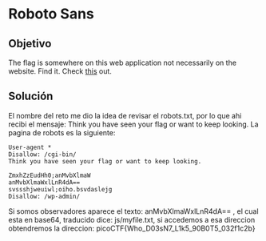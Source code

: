 # Roboto Sans

## Objetivo
The flag is somewhere on this web application not necessarily on the website. Find it. Check [this](http://saturn.picoctf.net:59901/) out.

## Solución
El nombre del reto me dio la idea de revisar el robots.txt, por lo que ahi recibi el mensaje: Think you have seen your flag or want to keep looking. La pagina de robots es la siguiente:
```
User-agent *
Disallow: /cgi-bin/
Think you have seen your flag or want to keep looking.

ZmxhZzEudHh0;anMvbXlmaW
anMvbXlmaWxlLnR4dA==
svssshjweuiwl;oiho.bsvdaslejg
Disallow: /wp-admin/
```

Si somos observadores aparece el texto: anMvbXlmaWxlLnR4dA== ,  el cual esta en base64, traducido dice: js/myfile.txt, si accedemos a esa direccion obtendremos la direccion: picoCTF{Who_D03sN7_L1k5_90B0T5_032f1c2b}